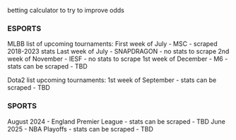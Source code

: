 betting calculator to try to improve odds


### ESPORTS
MLBB list of upcoming tournaments:
First week of July - MSC - scraped 2018-2023 stats
Last week of July - SNAPDRAGON - no stats to scrape
2nd week of November - IESF - no stats to scrape
1st week of December - M6 - stats can be scraped - TBD

Dota2 list upcoming tournaments:
1st week of September - stats can be scraped - TBD

### SPORTS
August 2024 - England Premier League - stats can be scraped - TBD
June 2025 - NBA Playoffs - stats can be scraped - TBD

